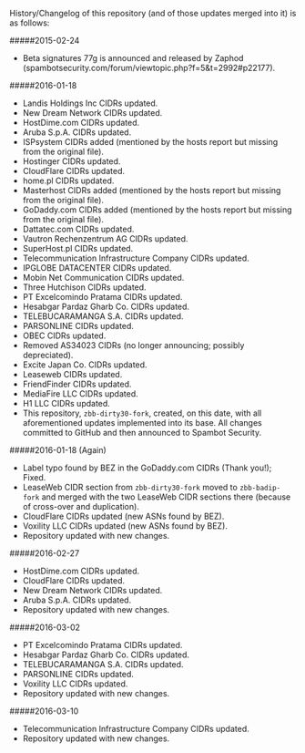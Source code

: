 History/Changelog of this repository (and of those updates merged into it) is as follows:

#####2015-02-24
- Beta signatures 77g is announced and released by Zaphod (spambotsecurity.com/forum/viewtopic.php?f=5&t=2992#p22177).

#####2016-01-18
- Landis Holdings Inc CIDRs updated.
- New Dream Network CIDRs updated.
- HostDime.com CIDRs updated.
- Aruba S.p.A. CIDRs updated.
- ISPsystem CIDRs added (mentioned by the hosts report but missing from the original file).
- Hostinger CIDRs updated.
- CloudFlare CIDRs updated.
- home.pl CIDRs updated.
- Masterhost CIDRs added (mentioned by the hosts report but missing from the original file).
- GoDaddy.com CIDRs added (mentioned by the hosts report but missing from the original file).
- Dattatec.com CIDRs updated.
- Vautron Rechenzentrum AG CIDRs updated.
- SuperHost.pl CIDRs updated.
- Telecommunication Infrastructure Company CIDRs updated.
- IPGLOBE DATACENTER CIDRs updated.
- Mobin Net Communication CIDRs updated.
- Three Hutchison CIDRs updated.
- PT Excelcomindo Pratama CIDRs updated.
- Hesabgar Pardaz Gharb Co. CIDRs updated.
- TELEBUCARAMANGA S.A. CIDRs updated.
- PARSONLINE CIDRs updated.
- OBEC CIDRs updated.
- Removed AS34023 CIDRs (no longer announcing; possibly depreciated).
- Excite Japan Co. CIDRs updated.
- Leaseweb CIDRs updated.
- FriendFinder CIDRs updated.
- MediaFire LLC CIDRs updated.
- H1 LLC CIDRs updated.
- This repository, `zbb-dirty30-fork`, created, on this date, with all aforementioned updates implemented into its base. All changes committed to GitHub and then announced to Spambot Security.

#####2016-01-18 (Again)
- Label typo found by BEZ in the GoDaddy.com CIDRs (Thank you!); Fixed.
- LeaseWeb CIDR section from `zbb-dirty30-fork` moved to `zbb-badip-fork` and merged with the two LeaseWeb CIDR sections there (because of cross-over and duplication).
- CloudFlare CIDRs updated (new ASNs found by BEZ).
- Voxility LLC CIDRs updated (new ASNs found by BEZ).
- Repository updated with new changes.

#####2016-02-27
- HostDime.com CIDRs updated.
- CloudFlare CIDRs updated.
- New Dream Network CIDRs updated.
- Aruba S.p.A. CIDRs updated.
- Repository updated with new changes.

#####2016-03-02
- PT Excelcomindo Pratama CIDRs updated.
- Hesabgar Pardaz Gharb Co. CIDRs updated.
- TELEBUCARAMANGA S.A. CIDRs updated.
- PARSONLINE CIDRs updated.
- Voxility LLC CIDRs updated.
- Repository updated with new changes.

#####2016-03-10
- Telecommunication Infrastructure Company CIDRs updated.
- Repository updated with new changes.
